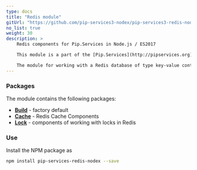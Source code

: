 ```yaml
---
type: docs
title: "Redis module"
gitUrl: "https://github.com/pip-services3-nodex/pip-services3-redis-nodex"
no_list: true
weight: 30
description: > 
    Redis components for Pip.Services in Node.js / ES2017

    This module is a part of the [Pip.Services](http://pipservices.org) polyglot microservices toolkit.

    The module for working with a Redis database of type key-value contains components for working with cache and locks: RedisCache and RedisLock.
---
```


### Packages

The module contains the following packages:
- [**Build**](build) - factory default
- [**Cache**](cache) - Redis Cache Components
- [**Lock**](lock) - components of working with locks in Redis


### Use

Install the NPM package as
```bash
npm install pip-services-redis-nodex --save
```
